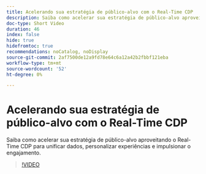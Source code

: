 ```yaml
---
title: Acelerando sua estratégia de público-alvo com o Real-Time CDP
description: Saiba como acelerar sua estratégia de público-alvo aproveitando o Real-Time CDP para unificar dados, personalizar experiências e impulsionar o engajamento.
doc-type: Short Video
duration: 46
index: false
hide: true
hidefromtoc: true
recommendations: noCatalog, noDisplay
source-git-commit: 2af7500de12a9fd78e64c6a12a42b2fbbf121eba
workflow-type: tm+mt
source-wordcount: '52'
ht-degree: 0%

---
```



# Acelerando sua estratégia de público-alvo com o Real-Time CDP

Saiba como acelerar sua estratégia de público-alvo aproveitando o Real-Time CDP para unificar dados, personalizar experiências e impulsionar o engajamento.

<!-- 62_S508_3442517_45_accelerating-your-audience-strategy-with-realtime-cdp -->
>[!VIDEO](https://video.tv.adobe.com/v/3458220/?learn=on&enablevpops=true)
